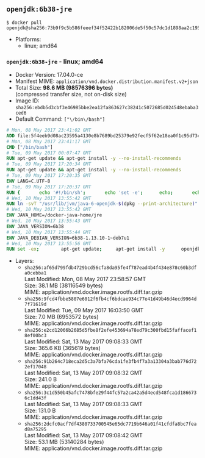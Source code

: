## `openjdk:6b38-jre`

```console
$ docker pull openjdk@sha256:73b9f9c5b586feeef34f52422b182006de5f50c57dc1d1898aa2c195c20475b9
```

-	Platforms:
	-	linux; amd64

### `openjdk:6b38-jre` - linux; amd64

-	Docker Version: 17.04.0-ce
-	Manifest MIME: `application/vnd.docker.distribution.manifest.v2+json`
-	Total Size: **98.6 MB (98576396 bytes)**  
	(compressed transfer size, not on-disk size)
-	Image ID: `sha256:ebdb5d3cbf3e46985bbe2ea12fa863627c38241c5072685d024548ebaba3ced6`
-	Default Command: `["\/bin\/bash"]`

```dockerfile
# Mon, 08 May 2017 23:41:02 GMT
ADD file:5f4eeb9d08ac23595a4130e8b7689bd25379e92fecf5f62e18ea0f1c95d73c33 in / 
# Mon, 08 May 2017 23:41:17 GMT
CMD ["/bin/bash"]
# Tue, 09 May 2017 00:07:47 GMT
RUN apt-get update && apt-get install -y --no-install-recommends 		ca-certificates 		curl 		wget 	&& rm -rf /var/lib/apt/lists/*
# Tue, 09 May 2017 17:20:34 GMT
RUN apt-get update && apt-get install -y --no-install-recommends 		bzip2 		unzip 		xz-utils 	&& rm -rf /var/lib/apt/lists/*
# Tue, 09 May 2017 17:20:35 GMT
ENV LANG=C.UTF-8
# Tue, 09 May 2017 17:20:37 GMT
RUN { 		echo '#!/bin/sh'; 		echo 'set -e'; 		echo; 		echo 'dirname "$(dirname "$(readlink -f "$(which javac || which java)")")"'; 	} > /usr/local/bin/docker-java-home 	&& chmod +x /usr/local/bin/docker-java-home
# Wed, 10 May 2017 13:55:42 GMT
RUN ln -svT "/usr/lib/jvm/java-6-openjdk-$(dpkg --print-architecture)" /docker-java-home
# Wed, 10 May 2017 13:55:42 GMT
ENV JAVA_HOME=/docker-java-home/jre
# Wed, 10 May 2017 13:55:43 GMT
ENV JAVA_VERSION=6b38
# Wed, 10 May 2017 13:55:44 GMT
ENV JAVA_DEBIAN_VERSION=6b38-1.13.10-1~deb7u1
# Wed, 10 May 2017 13:55:56 GMT
RUN set -ex; 		apt-get update; 	apt-get install -y 		openjdk-6-jre-headless="$JAVA_DEBIAN_VERSION" 	; 	rm -rf /var/lib/apt/lists/*; 		[ "$(readlink -f "$JAVA_HOME")" = "$(docker-java-home)" ]; 		update-alternatives --get-selections | awk -v home="$(readlink -f "$JAVA_HOME")" 'index($3, home) == 1 { $2 = "manual"; print | "update-alternatives --set-selections" }'; 	update-alternatives --query java | grep -q 'Status: manual'
```

-	Layers:
	-	`sha256:af65d799fdb4729bcd56cfa8da95fe4f787ead4b4f434e878c60b3dfa0cebba1`  
		Last Modified: Mon, 08 May 2017 23:58:57 GMT  
		Size: 38.1 MB (38116549 bytes)  
		MIME: application/vnd.docker.image.rootfs.diff.tar.gzip
	-	`sha256:9fcd4fbbe5807e6012f6fb4cf6bdcae934c77e41d49b46d4ecd9964d7f71619d`  
		Last Modified: Tue, 09 May 2017 16:03:50 GMT  
		Size: 7.0 MB (6953572 bytes)  
		MIME: application/vnd.docker.image.rootfs.diff.tar.gzip
	-	`sha256:e2cd12066b2685d5fbe8f2efe453694a78ed79c300fbd15faffacef18ef00bc3`  
		Last Modified: Sat, 13 May 2017 09:08:33 GMT  
		Size: 365.6 KB (365619 bytes)  
		MIME: application/vnd.docker.image.rootfs.diff.tar.gzip
	-	`sha256:91b264c718eca2d5c3a7bfa76cda1fe3fb4f7a3a13304a3bab776d722ef17048`  
		Last Modified: Sat, 13 May 2017 09:08:32 GMT  
		Size: 241.0 B  
		MIME: application/vnd.docker.image.rootfs.diff.tar.gzip
	-	`sha256:3c1d550b45afc7478bfe29f44fc57a2ca42a5d4ecd548fca1d1866736c1dd43f`  
		Last Modified: Sat, 13 May 2017 09:08:33 GMT  
		Size: 131.0 B  
		MIME: application/vnd.docker.image.rootfs.diff.tar.gzip
	-	`sha256:2dcfc0acf7df4380733700545e65dc7719b646a01f41cfdfa8bc7fead8a75295`  
		Last Modified: Sat, 13 May 2017 09:08:42 GMT  
		Size: 53.1 MB (53140284 bytes)  
		MIME: application/vnd.docker.image.rootfs.diff.tar.gzip
